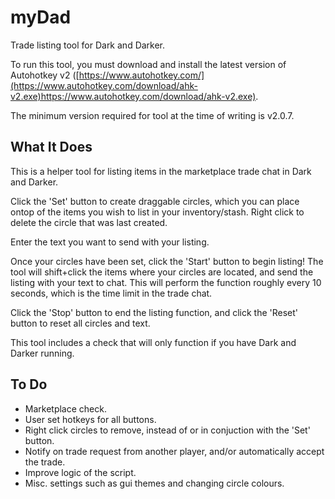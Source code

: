 # myDad
Trade listing tool for Dark and Darker.

To run this tool, you must download and install the latest version of Autohotkey v2 ([https://www.autohotkey.com/](https://www.autohotkey.com/download/ahk-v2.exe)https://www.autohotkey.com/download/ahk-v2.exe).

The minimum version required for tool at the time of writing is v2.0.7.

## What It Does
This is a helper tool for listing items in the marketplace trade chat in Dark and Darker.

Click the 'Set' button to create draggable circles, which you can place ontop of the items you wish to list in your inventory/stash. Right click to delete the circle that was last created.

Enter the text you want to send with your listing.

Once your circles have been set, click the 'Start' button to begin listing! The tool will shift+click the items where your circles are located, and send the listing with your text to chat. This will perform the function roughly every 10 seconds, which is the time limit in the trade chat.

Click the 'Stop' button to end the listing function, and click the 'Reset' button to reset all circles and text.

This tool includes a check that will only function if you have Dark and Darker running.

## To Do
- Marketplace check.
- User set hotkeys for all buttons.
- Right click circles to remove, instead of or in conjuction with the 'Set' button.
- Notify on trade request from another player, and/or automatically accept the trade.
- Improve logic of the script.
- Misc. settings such as gui themes and changing circle colours.
